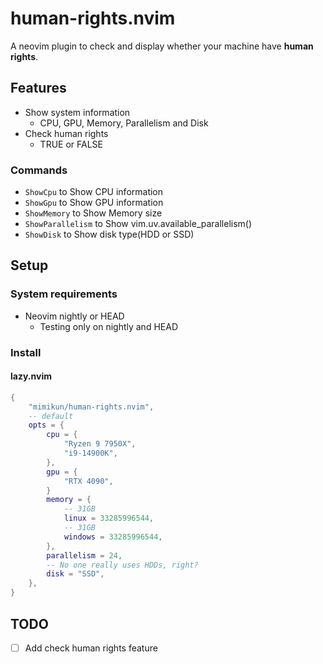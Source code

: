 # human-rights.nvim

A neovim plugin to check and display whether your machine have **human rights**.

## Features

- Show system information
  - CPU, GPU, Memory, Parallelism and Disk
- Check human rights
  - TRUE or FALSE

### Commands

- `ShowCpu` to Show CPU information
- `ShowGpu` to Show GPU information
- `ShowMemory` to Show Memory size
- `ShowParallelism` to Show vim.uv.available_parallelism()
- `ShowDisk` to Show disk type(HDD or SSD)

## Setup

### System requirements

- Neovim nightly or HEAD
  - Testing only on nightly and HEAD

### Install

#### lazy.nvim

```lua
{
    "mimikun/human-rights.nvim",
    -- default
    opts = {
        cpu = {
            "Ryzen 9 7950X",
            "i9-14900K",
        },
        gpu = {
            "RTX 4090",
        }
        memory = {
            -- 31GB
            linux = 33285996544,
            -- 31GB
            windows = 33285996544,
        },
        parallelism = 24,
        -- No one really uses HDDs, right?
        disk = "SSD",
    },
}
```

## TODO

- [ ] Add check human rights feature
